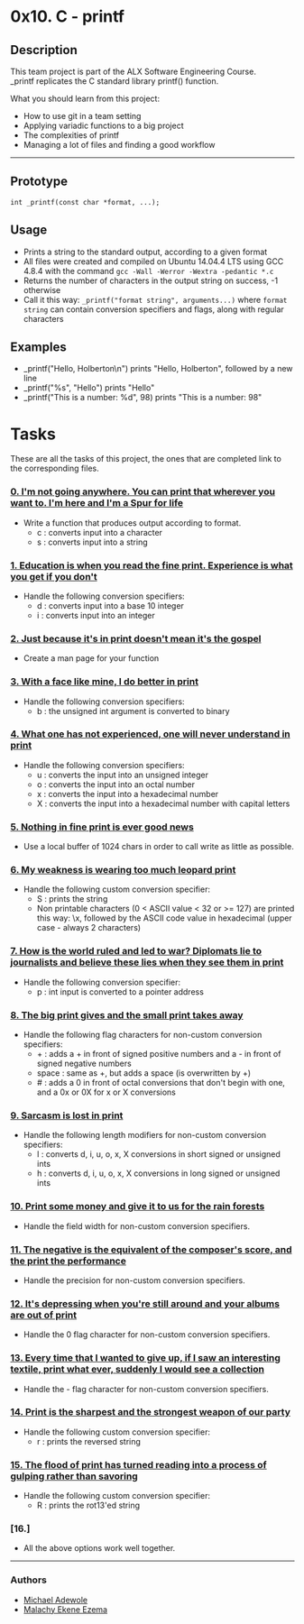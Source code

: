# 0x10. C - printf

## Description
This team project is part of the ALX Software Engineering Course.<br>
_printf replicates the C standard library printf() function.

What you should learn from this project:

* How to use git in a team setting
* Applying variadic functions to a big project
* The complexities of printf
* Managing a lot of files and finding a good workflow

---

## Prototype
	int _printf(const char *format, ...);

## Usage
* Prints a string to the standard output, according to a given format
* All files were created and compiled on Ubuntu 14.04.4 LTS using GCC 4.8.4 with the command ```gcc -Wall -Werror -Wextra -pedantic *.c```
* Returns the number of characters in the output string on success, -1 otherwise
* Call it this way: ```_printf("format string", arguments...)``` where ```format string``` can contain conversion specifiers and flags,
along with regular characters

## Examples

* 	_printf("Hello, Holberton\n")	 prints "Hello, Holberton", followed by a new line
* 	_printf("%s", "Hello")	prints "Hello"
* 	_printf("This is a number: %d", 98)	prints "This is a number: 98"	


# Tasks

These are all the tasks of this project, the ones that are completed link to the corresponding files.

### [0. I'm not going anywhere. You can print that wherever you want to. I'm here and I'm a Spur for life](./_printf.c)
* Write a function that produces output according to format.
  - c : converts input into a character
  - s : converts input into a string

### [1. Education is when you read the fine print. Experience is what you get if you don't](./_printf.c)
* Handle the following conversion specifiers:
  - d : converts input into a base 10 integer
  - i : converts input into an integer

### [2. Just because it's in print doesn't mean it's the gospel](./man_3_printf)
* Create a man page for your function

### [3. With a face like mine, I do better in print](./_printf.c)
* Handle the following conversion specifiers:
  - b : the unsigned int argument is converted to binary

### [4. What one has not experienced, one will never understand in print](./_printf.c)
* Handle the following conversion specifiers:
  - u : converts the input into an unsigned integer
  - o : converts the input into an octal number
  - x : converts the input into a hexadecimal number
  - X : converts the input into a hexadecimal number with capital letters

### [5. Nothing in fine print is ever good news](./_printf.c)
* Use a local buffer of 1024 chars in order to call write as little as possible.

### [6. My weakness is wearing too much leopard print](./_printf.c)
* Handle the following custom conversion specifier:
  - S : prints the string
  - Non printable characters (0 < ASCII value < 32 or >= 127) are printed this way: \x, followed by the ASCII code value in hexadecimal (upper case - always 2 characters)

### [7. How is the world ruled and led to war? Diplomats lie to journalists and believe these lies when they see them in print](./_printf.c)
* Handle the following conversion specifier:
  - p : int input is converted to a pointer address

### [8. The big print gives and the small print takes away](./_printf.c)
* Handle the following flag characters for non-custom conversion specifiers:
  - \+ : adds a \+ in front of signed positive numbers and a \- in front of signed negative numbers
  - space : same as \+, but adds a space (is overwritten by \+)
  - \# : adds a 0 in front of octal conversions that don't begin with one, and a 0x or 0X for x or X conversions

### [9. Sarcasm is lost in print](./_printf.c)
* Handle the following length modifiers for non-custom conversion specifiers:
  - l : converts d, i, u, o, x, X conversions in short signed or unsigned ints
  - h : converts d, i, u, o, x, X conversions in long signed or unsigned ints

### [10. Print some money and give it to us for the rain forests](./_printf.c)
* Handle the field width for non-custom conversion specifiers.

### [11. The negative is the equivalent of the composer's score, and the print the performance](./_printf.c)
* Handle the precision for non-custom conversion specifiers.

### [12. It's depressing when you're still around and your albums are out of print](./_printf.c)
* Handle the 0 flag character for non-custom conversion specifiers.

### [13. Every time that I wanted to give up, if I saw an interesting textile, print what ever, suddenly I would see a collection](./_printf.c)
* Handle the - flag character for non-custom conversion specifiers.

### [14. Print is the sharpest and the strongest weapon of our party](./_printf.c)
* Handle the following custom conversion specifier:
  - r : prints the reversed string

### [15. The flood of print has turned reading into a process of gulping rather than savoring](./_printf.c)
* Handle the following custom conversion specifier:
  - R : prints the rot13'ed string

### [16.]
* All the above options work well together.

---

### Authors
* [Michael Adewole](https://github.com/michasey)
* [Malachy Ekene Ezema](https://github.com/ekene12e)
